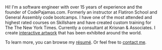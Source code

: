 <p align="left">Hi! I'm a software engineer with over 15 years of experience and the founder of CodePajamas.com. Formerly an instructor at Flatiron School and General Assembly code bootcamps. I have one of the most attended and highest rated courses on Skillshare and have created custom training for The The New York Times. Currently a consultant at Krisnan & Associates. I create <a href='https://jonathangrover.com/' target='_blank'>interactive artwork</a> that has been exhibited around the world.</p>
<p align="left">To learn more, you can browse my <a href='https://hire.jonathangrover.com/#resume'>résumé</a>. Or feel free to <a href='https://hire.jonathangrover.com/#contact'>contact me</a>.</p>

